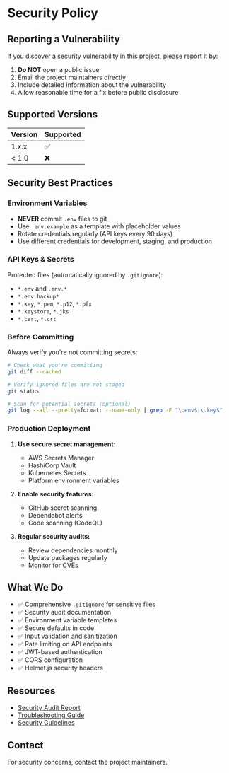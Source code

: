 # Security Policy

## Reporting a Vulnerability

If you discover a security vulnerability in this project, please report it by:

1. **Do NOT** open a public issue
2. Email the project maintainers directly
3. Include detailed information about the vulnerability
4. Allow reasonable time for a fix before public disclosure

## Supported Versions

| Version | Supported          |
| ------- | ------------------ |
| 1.x.x   | :white_check_mark: |
| < 1.0   | :x:                |

## Security Best Practices

### Environment Variables

- **NEVER** commit `.env` files to git
- Use `.env.example` as a template with placeholder values
- Rotate credentials regularly (API keys every 90 days)
- Use different credentials for development, staging, and production

### API Keys & Secrets

Protected files (automatically ignored by `.gitignore`):

- `*.env` and `.env.*`
- `*.env.backup*`
- `*.key`, `*.pem`, `*.p12`, `*.pfx`
- `*.keystore`, `*.jks`
- `*.cert`, `*.crt`

### Before Committing

Always verify you're not committing secrets:

```bash
# Check what you're committing
git diff --cached

# Verify ignored files are not staged
git status

# Scan for potential secrets (optional)
git log --all --pretty=format: --name-only | grep -E "\.env$|\.key$"
```

### Production Deployment

1. **Use secure secret management:**
   - AWS Secrets Manager
   - HashiCorp Vault
   - Kubernetes Secrets
   - Platform environment variables

2. **Enable security features:**
   - GitHub secret scanning
   - Dependabot alerts
   - Code scanning (CodeQL)

3. **Regular security audits:**
   - Review dependencies monthly
   - Update packages regularly
   - Monitor for CVEs

## What We Do

- ✅ Comprehensive `.gitignore` for sensitive files
- ✅ Security audit documentation
- ✅ Environment variable templates
- ✅ Secure defaults in code
- ✅ Input validation and sanitization
- ✅ Rate limiting on API endpoints
- ✅ JWT-based authentication
- ✅ CORS configuration
- ✅ Helmet.js security headers

## Resources

- [Security Audit Report](../SECURITY_AUDIT.md)
- [Troubleshooting Guide](../apps/api/docs/TROUBLESHOOTING.md)
- [Security Guidelines](../spec/security-guidelines.md)

## Contact

For security concerns, contact the project maintainers.
